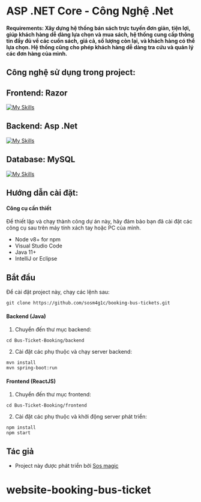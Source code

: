 # ASP .NET Core - Công Nghệ .Net

#### Requirements: Xây dựng hệ thống bán sách trực tuyến đơn giản, tiện lợi, giúp khách hàng dễ dàng lựa chọn và mua sách, hệ thống cung cấp thông tin đầy đủ về các cuốn sách, giá cả, số lượng còn lại, và khách hàng có thể lựa chọn. Hệ thống cũng cho phép khách hàng dễ dàng tra cứu và quản lý các đơn hàng của mình.

## Công nghệ sử dụng trong project: 

## Frontend: Razor

[![My Skills](https://skillicons.dev/icons?i=react&perline=3)](https://skillicons.dev)

## Backend: Asp .Net

[![My Skills](https://skillicons.dev/icons?i=dotnet&perline=3)](https://skillicons.dev)

## Database: MySQL 

[![My Skills](https://skillicons.dev/icons?i=mysql&perline=3)](https://skillicons.dev)


## Hướng dẫn cài đặt:

#### Công cụ cần thiết
Để thiết lập và chạy thành công dự án này, hãy đảm bảo bạn đã cài đặt các công cụ sau trên máy tính xách tay hoặc PC của mình.

- Node v8+ for npm
- Visual Studio Code
- Java 11+
- IntelliJ or Eclipse

## Bắt đầu

Để cài đặt project này, chạy các lệnh sau:

```
git clone https://github.com/sosm4g1c/booking-bus-tickets.git

```

#### Backend (Java)

1. Chuyển đến thư mục backend:

```
cd Bus-Ticket-Booking/backend

```

2. Cài đặt các phụ thuộc và chạy server backend:

```
mvn install
mvn spring-boot:run

```

#### Frontend (ReactJS)

1. Chuyển đến thư mục frontend:

```
cd Bus-Ticket-Booking/frontend

```

2. Cài đặt các phụ thuộc và khởi động server phát triển:

```
npm install
npm start

```

## Tác giả

- Project này được phát triển bởi [Sos magic](mailto:sosmagic7@gmail.com)
# website-booking-bus-ticket
